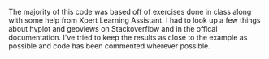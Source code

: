 The majority of this code was based off of exercises done in class along with some help from Xpert Learning Assistant. I had to look up a few things about hvplot and geoviews on Stackoverflow and in the offical documentation. I've tried to keep the results as close to the example as possible and code has been commented wherever possible.

